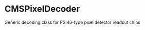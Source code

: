 CMSPixelDecoder
===============

Generic decoding class for PSI46-type pixel detector readout chips

